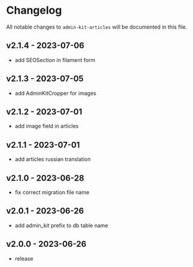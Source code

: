 # Changelog

All notable changes to `admin-kit-articles` will be documented in this file.

## v2.1.4 - 2023-07-06

- add SEOSection in filament form

## v2.1.3 - 2023-07-05

- add AdminKitCropper for images

## v2.1.2 - 2023-07-01

- add image field in articles

## v2.1.1 - 2023-07-01

- add articles russian translation

## v2.1.0 - 2023-06-28

- fix correct migration file name

## v2.0.1 - 2023-06-26

- add admin_kit prefix to db table name

## v2.0.0 - 2023-06-26

- release

